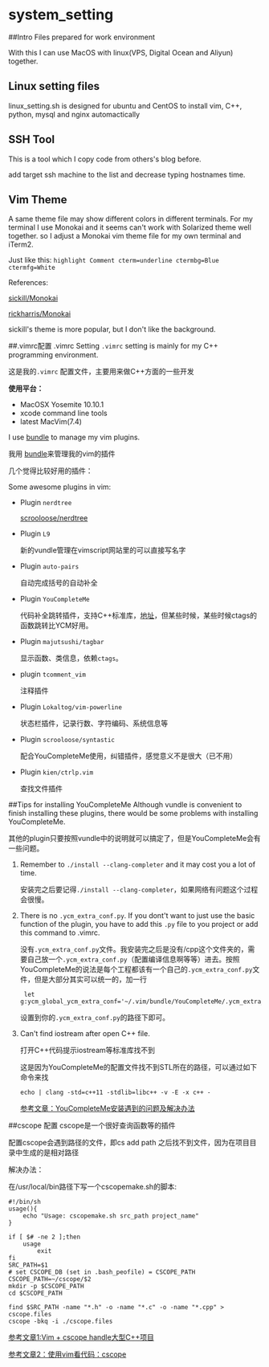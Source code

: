 system_setting
==============
##Intro
Files prepared for work environment

With this I can use MacOS with linux(VPS, Digital Ocean and Aliyun) together.

## Linux setting files
linux_setting.sh is designed for ubuntu and CentOS to install vim, C++, python, mysql and nginx automactically

## SSH Tool 
This is a tool which I copy code from others's blog before.

add target ssh machine to the list and decrease typing hostnames time.

## Vim Theme
A same theme file may show different colors in different terminals. For my terminal I use Monokai and it seems can't work with Solarized theme well together. so I adjust a Monokai vim theme file for my own terminal and iTerm2.

Just like this:
	```
	highlight Comment cterm=underline ctermbg=Blue ctermfg=White
	```

References:

[sickill/Monokai](https://github.com/sickill/vim-monokai/blob/master/colors/monokai.vim)

[rickharris/Monokai](https://github.com/rickharris/vim-monokai/blob/master/colors/monokai.vim)

sickill's theme is more popular, but I don't like the background.

##.vimrc配置 .vimrc Setting
`.vimrc` setting is mainly for my C++ programming environment.

这是我的`.vimrc` 配置文件，主要用来做C++方面的一些开发

**使用平台：**

- MacOSX Yosemite 10.10.1
- xcode command line tools
- latest MacVim(7.4)

I use [bundle](https://github.com/gmarik/Vundle.vim) to manage my vim plugins.

我用 [bundle](https://github.com/gmarik/Vundle.vim)来管理我的vim的插件

几个觉得比较好用的插件：

Some awesome plugins in vim:

- Plugin `nerdtree`

	[scrooloose/nerdtree](https://github.com/scrooloose/nerdtree)

- Plugin `L9`

	新的vundle管理在vimscript网站里的可以直接写名字

- Plugin `auto-pairs`

	自动完成括号的自动补全

- Plugin `YouCompleteMe`
	
	代码补全跳转插件，支持C++标准库，[地址](https://github.com/Valloric/YouCompleteMe)，但某些时候，某些时候ctags的函数跳转比YCM好用。

- Plugin `majutsushi/tagbar`  

	显示函数、类信息，依赖`ctags`。

- plugin `tcomment_vim` 

	注释插件

- Plugin `Lokaltog/vim-powerline`

	状态栏插件，记录行数、字符编码、系统信息等

- Plugin `scrooloose/syntastic` 

	配合YouCompleteMe使用，纠错插件，感觉意义不是很大（已不用）
	
- Plugin `kien/ctrlp.vim`
	
	查找文件插件


##Tips for installing YouCompleteMe
Although vundle is convenient to finish installing these plugins, there would be some problems with installing YouCompleteMe.

其他的plugin只要按照vundle中的说明就可以搞定了，但是YouCompleteMe会有一些问题。


1. Remember to `./install --clang-completer` and it may cost you a lot of time.

	安装完之后要记得`./install --clang-completer`，如果网络有问题这个过程会很慢。

2. There is no `.ycm_extra_conf.py`. If you dont't want to just use the basic function of the plugin, you have to add this `.py` file to you project or add this command to .vimrc.

	没有`.ycm_extra_conf.py`文件。我安装完之后是没有/cpp这个文件夹的，需要自己放一个`.ycm_extra_conf.py`（配置编译信息啊等等）进去。按照YouCompleteMe的说法是每个工程都该有一个自己的`.ycm_extra_conf.py`文件，但是大部分其实可以统一的，加一行

		let g:ycm_global_ycm_extra_conf='~/.vim/bundle/YouCompleteMe/.ycm_extra_conf.py
		
	设置到你的`.ycm_extra_conf.py`的路径下即可。

3. Can't find iostream after open C++ file.

	打开C++代码提示iostream等标准库找不到

  	这是因为YouCompleteMe的配置文件找不到STL所在的路径，可以通过如下命令来找
  	
  	`echo | clang -std=c++11 -stdlib=libc++ -v -E -x c++ -`
  	
  	[参考文章：YouCompleteMe安装遇到的问题及解决办法](http://blog.marchtea.com/archives/175)


##cscope 配置
cscope是一个很好查询函数等的插件

配置cscope会遇到路径的文件，即cs add path 之后找不到文件，因为在项目目录中生成的是相对路径

解决办法：

在/usr/local/bin路径下写一个cscopemake.sh的脚本:


```
#!/bin/sh
usage(){
	echo "Usage: cscopemake.sh src_path project_name"
}

if [ $# -ne 2 ];then
	usage
		exit
fi
SRC_PATH=$1
# set CSCOPE_DB (set in .bash_peofile) = CSCOPE_PATH
CSCOPE_PATH=~/cscope/$2
mkdir -p $CSCOPE_PATH
cd $CSCOPE_PATH

find $SRC_PATH -name "*.h" -o -name "*.c" -o -name "*.cpp" > cscope.files
cscope -bkq -i ./cscope.files

```

[参考文章1:Vim + cscope handle大型C++项目](http://www.dreamingo.com:9999/blog/vim-cscope-handle-project)

[参考文章2：使用vim看代码：cscope ](http://blog.chinaunix.net/uid-10319840-id-3653097.html)







